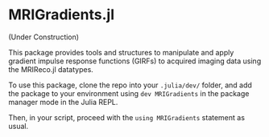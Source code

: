 # MRIGradients.jl

(Under Construction)

This package provides tools and structures to manipulate and apply gradient impulse response functions (GIRFs) to acquired imaging data using the MRIReco.jl datatypes.

To use this package, clone the repo into your `.julia/dev/` folder, and add the package to your environment using `dev MRIGradients` in the package manager mode in the Julia REPL.

Then, in your script, proceed with the `using MRIGradients` statement as usual.
